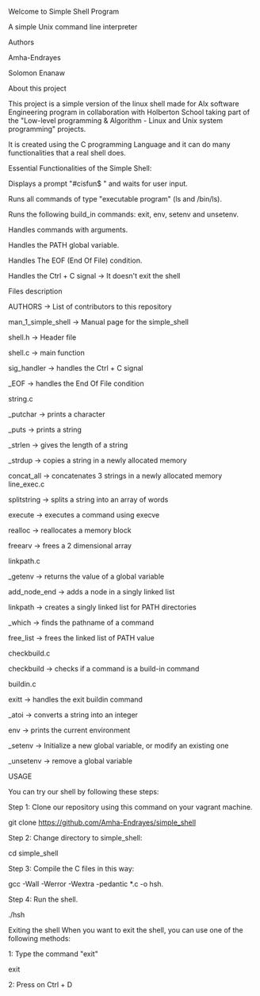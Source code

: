Welcome to  Simple Shell Program

A simple Unix command line interpreter




Authors

Amha-Endrayes

Solomon Enanaw





About this project



This project is a simple version of the linux shell made for  Alx software Engineering program in collaboration with Holberton School taking part of the "Low-level programming & Algorithm - Linux and Unix system programming" projects.

It is created using the C programming Language and it can do many functionalities that a real shell does.

Essential Functionalities of the Simple Shell:

Displays a prompt "#cisfun$ " and waits for user input.

Runs all commands of type "executable program" (ls and /bin/ls).

Runs the following build_in commands: exit, env, setenv and unsetenv.

Handles commands with arguments.

Handles the PATH global variable.

Handles The EOF (End Of File) condition.

Handles the Ctrl + C signal -> It doesn't exit the shell


Files description





AUTHORS -> List of contributors to this repository

man_1_simple_shell -> Manual page for the simple_shell

shell.h -> Header file

shell.c -> main function

sig_handler -> handles the Ctrl + C signal

_EOF -> handles the End Of File condition

string.c

_putchar -> prints a character

_puts -> prints a string

_strlen -> gives the length of a string

_strdup -> copies a string in a newly allocated memory

concat_all -> concatenates 3 strings in a newly allocated memory
line_exec.c

splitstring -> splits a string into an array of words

execute -> executes a command using execve

realloc -> reallocates a memory block

freearv -> frees a 2 dimensional array

linkpath.c

_getenv -> returns the value of a global variable

add_node_end -> adds a node in a singly linked list

linkpath -> creates a singly linked list for PATH directories

_which -> finds the pathname of a command

free_list -> frees the linked list of PATH value

checkbuild.c

checkbuild -> checks if a command is a build-in command

buildin.c

exitt -> handles the exit buildin command

_atoi -> converts a string into an integer

env -> prints the current environment

_setenv -> Initialize a new global variable, or modify an existing one

_unsetenv -> remove a global variable


USAGE





You can try our shell by following these steps:


Step 1: Clone our repository using this command on your vagrant machine.


git clone https://github.com/Amha-Endrayes/simple_shell

Step 2: Change directory to simple_shell:


cd simple_shell

Step 3: Compile the C files in this way:


gcc -Wall -Werror -Wextra -pedantic *.c -o hsh.

Step 4: Run the shell.


./hsh

Exiting the shell When you want to exit the shell, you can use one of the following methods:


1: Type the command "exit"


exit

2: Press on Ctrl + D
